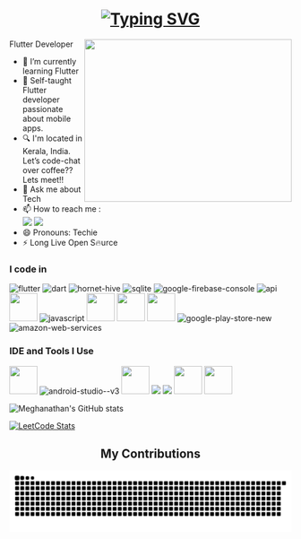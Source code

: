 <h1 align="center">
   <a href="https://git.io/typing-svg"><img src="https://readme-typing-svg.herokuapp.com?font=Fira+Code&weight=600&duration=3999&pause=1000&width=435&separator=%3C&lines=Hi+There!+%F0%9F%91%8B%3CI'm+Meghanathan+P+H!;" alt="Typing SVG" /></a>
</h1>

Flutter Developer
<img align="right" width="370" height="290" src="https://media.tenor.com/rePDfDWO3XoAAAAd/hacking.gif">                                              
- 🌱 I’m currently learning Flutter
- 🌟 Self-taught Flutter developer passionate about mobile apps.
- 🔍 I'm located in Kerala, India. Let’s code-chat over coffee?? Lets meet!!
- 💬 Ask me about Tech
- 📫 How to reach me :
<br /> [<img src="https://img.shields.io/badge/Twitter-1DA1F2?style=for-the-badge&logo=twitter&logoColor=white"/>](https://x.com/meghanathanph?t=kSYT9nlpEpt3RKtIjhChjQ&s=09) [<img src="https://img.shields.io/badge/LinkedIn-0077B5?style=for-the-badge&logo=linkedin&logoColor=white" />](https://www.linkedin.com/in/meghanathan-p-h)
- 😄 Pronouns: Techie
- ⚡ Long Live Open S🔥urce

### I code in
<img width="50" height="50" src="https://img.icons8.com/color/48/flutter.png" alt="flutter"/> <img width="50" height="50" src="https://img.icons8.com/color/48/dart.png" alt="dart"/> <img width="50" height="50" src="https://img.icons8.com/color/48/hornet-hive.png" alt="hornet-hive"/> <img width="50" height="50" src="https://img.icons8.com/ios/50/sqlite.png" alt="sqlite"/> <img width="50" height="50" src="https://img.icons8.com/color/48/google-firebase-console.png" alt="google-firebase-console"/> <img width="50" height="50" src="https://img.icons8.com/color/48/api.png" alt="api"/>
<img height="50" width="50" src="https://img.icons8.com/color/48/000000/c-programming.png" /> <img width="48" height="48" src="https://img.icons8.com/fluency/48/javascript.png" alt="javascript"/> <img height="50" width="50" src="https://img.icons8.com/color/48/000000/html-5.png" /> <img height="50" width="50" src="https://img.icons8.com/color/48/000000/css3.png" /> <img height="50" width="50" src="https://img.icons8.com/color/48/000000/bootstrap.png" /> <img width="50" height="50" src="https://img.icons8.com/fluency/48/google-play-store-new.png" alt="google-play-store-new"/> <img width="50" height="50" src="https://img.icons8.com/color/48/amazon-web-services.png" alt="amazon-web-services"/>


### IDE and Tools I Use
<img height="50" width="50" src="https://img.icons8.com/color/48/000000/visual-studio-code-2019.png"/> <img width="50" height="50" src="https://img.icons8.com/color/48/android-studio--v3.png" alt="android-studio--v3"/> <img height="50" width="50" src="https://img.icons8.com/color/50/000000/git.png"/> <img height="50" src="https://img.icons8.com/officel/480/null/java-eclipse.png"/> <img height="50" src="https://img.icons8.com/color/480/null/notion--v1.png" /> <img height="50" width="50" src="https://img.icons8.com/doodle/48/000000/adobe-photoshop.png"/> <img height="50" width="50" src="https://img.icons8.com/color/48/000000/figma--v1.png"/>

![Meghanathan's GitHub stats](https://github-readme-stats.vercel.app/api?username=Meghanathan-P-H&theme=dark&show_icons=true&&hide=issues,contribs)

[![LeetCode Stats](https://leetcard.jacoblin.cool/meghanathanph?theme=light&font=Cutive%20Mono)](https://leetcode.com/meghanathanph)

<div align="center">
  <h2>My Contributions</h2>
   
  ![snake gif](https://github.com/Meghanathan-P-H/Meghanathan-P-H/blob/output/github-snake-dark.svg)
</div>
